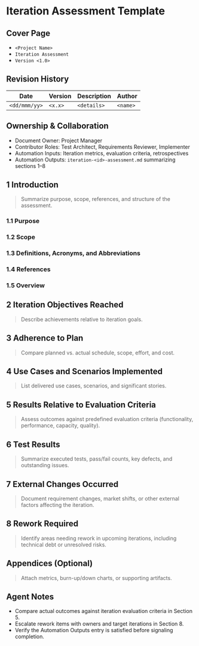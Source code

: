# Iteration Assessment Template

## Cover Page

- `<Project Name>`
- `Iteration Assessment`
- `Version <1.0>`

## Revision History

| Date | Version | Description | Author |
| --- | --- | --- | --- |
| `<dd/mmm/yy>` | `<x.x>` | `<details>` | `<name>` |

## Ownership & Collaboration

- Document Owner: Project Manager
- Contributor Roles: Test Architect, Requirements Reviewer, Implementer
- Automation Inputs: Iteration metrics, evaluation criteria, retrospectives
- Automation Outputs: `iteration-<id>-assessment.md` summarizing sections 1–8

## 1 Introduction

> Summarize purpose, scope, references, and structure of the assessment.

### 1.1 Purpose

### 1.2 Scope

### 1.3 Definitions, Acronyms, and Abbreviations

### 1.4 References

### 1.5 Overview

## 2 Iteration Objectives Reached

> Describe achievements relative to iteration goals.

## 3 Adherence to Plan

> Compare planned vs. actual schedule, scope, effort, and cost.

## 4 Use Cases and Scenarios Implemented

> List delivered use cases, scenarios, and significant stories.

## 5 Results Relative to Evaluation Criteria

> Assess outcomes against predefined evaluation criteria (functionality, performance, capacity, quality).

## 6 Test Results

> Summarize executed tests, pass/fail counts, key defects, and outstanding issues.

## 7 External Changes Occurred

> Document requirement changes, market shifts, or other external factors affecting the iteration.

## 8 Rework Required

> Identify areas needing rework in upcoming iterations, including technical debt or unresolved risks.

## Appendices (Optional)

> Attach metrics, burn-up/down charts, or supporting artifacts.

## Agent Notes

- Compare actual outcomes against iteration evaluation criteria in Section 5.
- Escalate rework items with owners and target iterations in Section 8.
- Verify the Automation Outputs entry is satisfied before signaling completion.
